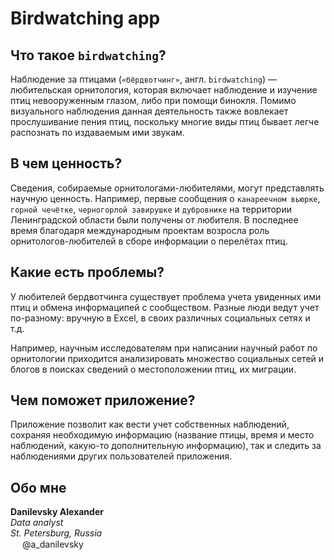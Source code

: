 # Birdwatching app

## Что такое `birdwatching`?

Наблюдение за птицами (`«бёрдвотчинг»`, англ. `birdwatching`) — любительская орнитология, которая включает наблюдение и изучение птиц невооруженным глазом, либо при помощи бинокля. Помимо визуального наблюдения данная деятельность также вовлекает прослушивание пения птиц, поскольку многие виды птиц бывает легче распознать по издаваемым ими звукам.

## В чем ценность?
Сведения, собираемые орнитологами-любителями, могут представлять научную ценность. Например, первые сообщения о `канареечном вьюрке`, `горной чечётке`, `черногорлой завирушке` и `дубровнике` на территории Ленинградской области были получены от любителя. В последнее время благодаря международным проектам возросла роль орнитологов-любителей в сборе информации о перелётах птиц.

## Какие есть проблемы?
У любителей бердвотчинга существует проблема учета увиденных ими птиц и обмена информаципей с сообществом. Разные люди ведут учет по-разному: вручную в Excel, в своих различных социальных сетях и т.д.

Например, научным исследователям при написании научный работ по орнитологии приходится анализировать множество социальных сетей и блогов в поисках сведений о местоположении птиц, их миграции.

## Чем поможет приложение?
Приложение позволит как вести учет собственных наблюдений, сохраняя необходимую информацию (название птицы, время и место наблюдений, какую-то дополнительную информацию), так и следить за наблюдениями других пользователей приложения.

## Обо мне
**Danilevsky Alexander**\
*Data analyst*\
*St. Petersburg, Russia*\
<img src="https://upload.wikimedia.org/wikipedia/commons/thumb/8/83/Telegram_2019_Logo.svg/512px-Telegram_2019_Logo.svg.png" width="15" height="15">
@a_danilevsky